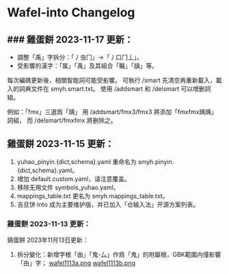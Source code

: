 # Wafel-into Changelog

## ### 雞蛋餅 2023-11-17 更新：

- 調整「禹」字拆分：「丿虫冂」→「丿口冂丄」。
- 受影響的漢字：「属」「禹」及其組合「瞩」「龋」等。

每次編碼更新後，相關智能詞可能受影響。
可執行 /smart 先清空再重新載入，載入的詞典文件在 smyh.smart.txt。
使用 /addsmart 和 /delsmart 可以增删詞組。

例如：「fmx」三選爲「踽」
用 /addsmart/fmx3/fmx3 將添加「fmxfmx踽踽」詞組，
而 /delsmart/fmxfmx 將删除之。

## 雞蛋餅 2023-11-15 更新：
1. yuhao_pinyin.{dict,schema}.yaml 重命名为 smyh.pinyin.{dict,schema}.yaml。
2. 增加 default.custom.yaml，请注意覆盖。
3. 移除无用文件 symbols_yuhao.yaml。
4. mappings_table.txt 更名为 smyh.mappings_table.txt。
5. 吉旦饼·Into 成为主要维护版，并已加入「仓输入法」开源方案列表。

### 雞蛋餅 2023-11-13 更新：
鷄蛋餅 2023年11月13日更新：

1. 拆分變化：新增字根「甶」「鬼-厶」作爲「鬼」的附屬根，GBK範圍内僅影響「甶」字；
[wafel1113a.png](https://postimg.cc/87tkGMzP)
[wafel1113b.png](https://postimg.cc/w7FYRH8w)
